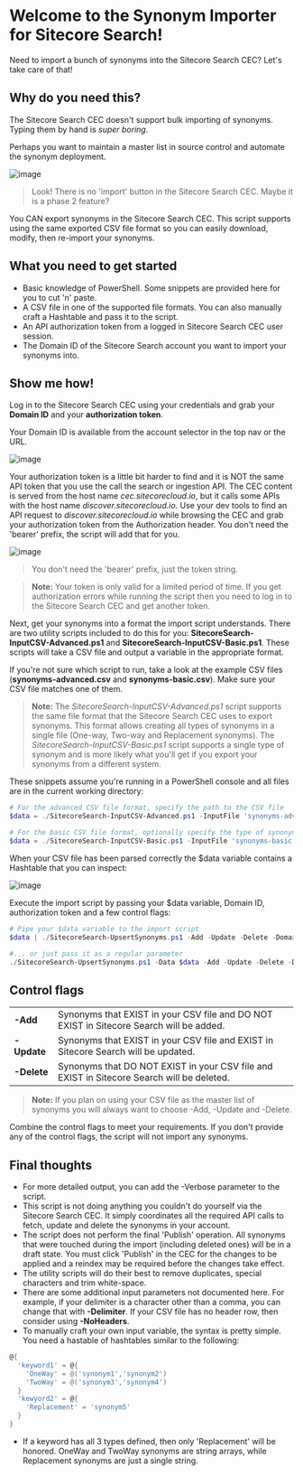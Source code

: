 # Welcome to the Synonym Importer for Sitecore Search!

Need to import a bunch of synonyms into the Sitecore Search CEC? Let's take care of that!

## Why do you need this?
The Sitecore Search CEC doesn't support bulk importing of synonyms. Typing them by hand is *super boring*.

Perhaps you want to maintain a master list in source control and automate the synonym deployment.

![image](https://github.com/nevnet/SitecoreSearch-SynonymImport/assets/8563228/6430886c-2790-4a40-97bd-e41eacd72350 "There is no import button")
> Look! There is no 'import' button in the Sitecore Search CEC. Maybe it is a phase 2 feature?

You CAN export synonyms in the Sitecore Search CEC. This script supports using the same exported CSV file format so you can easily download, modify, then re-import your synonyms.

## What you need to get started

- Basic knowledge of PowerShell. Some snippets are provided here for you to cut 'n' paste.
- A CSV file in one of the supported file formats. You can also manually craft a Hashtable and pass it to the script.
- An API authorization token from a logged in Sitecore Search CEC user session.
- The Domain ID of the Sitecore Search account you want to import your synonyms into.

## Show me how!

Log in to the Sitecore Search CEC using your credentials and grab your **Domain ID** and your **authorization token**.

Your Domain ID is available from the account selector in the top nav or the URL.

![image](https://github.com/nevnet/SitecoreSearch-SynonymImport/assets/8563228/fbe88aac-a218-49b7-bf73-0bf9f495fcd3)

Your authorization token is a little bit harder to find and it is NOT the same API token that you use the call the search or ingestion API. The CEC content is served from the host name *cec.sitecorecloud.io*, but it calls some APIs with the host name *discover.sitecorecloud.io*. Use your dev tools to find an API request to *discover.sitecorecloud.io* while browsing the CEC and grab your authorization token from the Authorization header. You don't need the 'bearer' prefix, the script will add that for you.

![image](https://github.com/nevnet/SitecoreSearch-SynonymImport/assets/8563228/18555efa-fc39-4309-b4aa-140ffdbd98ab)
> You don't need the 'bearer' prefix, just the token string.

> **Note:** Your token is only valid for a limited period of time. If you get authorization errors while running the script then you need to log in to the Sitecore Search CEC and get another token.

Next, get your synonyms into a format the import script understands. There are two utility scripts included to do this for you: **SitecoreSearch-InputCSV-Advanced.ps1** and **SitecoreSearch-InputCSV-Basic.ps1**. These scripts will take a CSV file and output a variable in the appropriate format.

If you're not sure which script to run, take a look at the example CSV files (**synonyms-advanced.csv** and **synonyms-basic.csv**). Make sure your CSV file matches one of them.

> **Note:** The *SitecoreSearch-InputCSV-Advanced.ps1* script supports the same file format that the Sitecore Search CEC uses to export synonyms. This format allows creating all types of synonyms in a single file (One-way, Two-way and Replacement synonyms). The *SitecoreSearch-InputCSV-Basic.ps1* script supports a single type of synonym and is more likely what you'll get if you export your synonyms from a different system.

These snippets assume you're running in a PowerShell console and all files are in the current working directory:

```powershell
# For the advanced CSV file format, specify the path to the CSV file
$data = ./SitecoreSearch-InputCSV-Advanced.ps1 -InputFile 'synonyms-advanced.csv'

# For the basic CSV file format, optionally specify the type of synonyms the file contains. 'OneWay' is the default if not specified.
$data = ./SitecoreSearch-InputCSV-Basic.ps1 -InputFile 'synonyms-basic.csv' -Type [OneWay|TwoWay|Replacement]
```

When your CSV file has been parsed correctly the $data variable contains a Hashtable that you can inspect:

![image](https://github.com/nevnet/SitecoreSearch-SynonymImport/assets/8563228/a2e00ed9-b591-4f8d-988b-a2fd5ec4e1e2)

Execute the import script by passing your $data variable, Domain ID, authorization token and a few control flags:

```powershell
# Pipe your $data variable to the import script
$data | ./SitecoreSearch-UpsertSynonyms.ps1 -Add -Update -Delete -DomainId '[Your domain ID]' -BearerToken '[Your token]'

#... or just pass it as a regular parameter
./SitecoreSearch-UpsertSynonyms.ps1 -Data $data -Add -Update -Delete -DomainId '[Your domain ID]' -BearerToken '[Your token]'
````

## Control flags
|||
|--|--|
|**-Add**|Synonyms that EXIST in your CSV file and DO NOT EXIST in Sitecore Search will be added.|
|**-Update**|Synonyms that EXIST in your CSV file and EXIST in Sitecore Search will be updated.|
|**-Delete**|Synonyms that DO NOT EXIST in your CSV file and EXIST in Sitecore Search will be deleted.|

> **Note:** If you plan on using your CSV file as the master list of synonyms you will always want to choose -Add, -Update and -Delete.

Combine the control flags to meet your requirements. If you don't provide any of the control flags, the script will not import any synonyms.

## Final thoughts

- For more detailed output, you can add the -Verbose parameter to the script.
- This script is not doing anything you couldn't do yourself via the Sitecore Search CEC. It simply coordinates all the required API calls to fetch, update and delete the synonyms in your account.
- The script does not perform the final 'Publish' operation. All synonyms that were touched during the import (including deleted ones) will be in a draft state. You must click 'Publish' in the CEC for the changes to be applied and a reindex may be required before the changes take effect.
- The utility scripts will do their best to remove duplicates, special characters and trim white-space.
- There are some additional input parameters not documented here. For example, if your delimiter is a character other than a comma, you can change that with **-Delimiter**. If your CSV file has no header row, then consider using **-NoHeaders**.
- To manually craft your own input variable, the syntax is pretty simple. You need a hastable of hashtables similar to the following:
```powershell
@{
  'keyword1' = @{
    'OneWay' = @('synonym1','synonym2')
    'TwoWay' = @('synonym3','synonym4')
  }
  'kewyord2' = @{
    'Replacement' = 'synonym5'
  }
}
```
- If a keyword has all 3 types defined, then only 'Replacement' will be honored. OneWay and TwoWay synonyms are string arrays, while Replacement synonyms are just a single string.